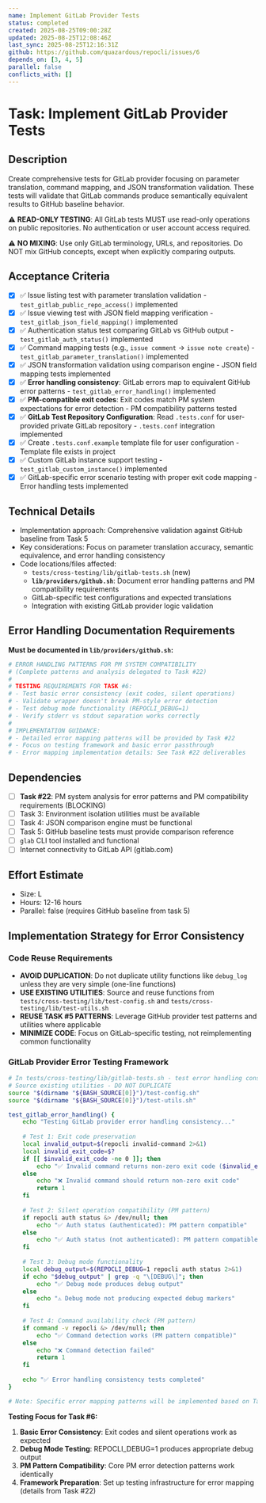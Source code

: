 ```yaml
---
name: Implement GitLab Provider Tests
status: completed
created: 2025-08-25T09:00:28Z
updated: 2025-08-25T12:08:46Z
last_sync: 2025-08-25T12:16:31Z
github: https://github.com/quazardous/repocli/issues/6
depends_on: [3, 4, 5]
parallel: false
conflicts_with: []
---
```


# Task: Implement GitLab Provider Tests

## Description
Create comprehensive tests for GitLab provider focusing on parameter translation, command mapping, and JSON transformation validation. These tests will validate that GitLab commands produce semantically equivalent results to GitHub baseline behavior.

⚠️ **READ-ONLY TESTING**: All GitLab tests MUST use read-only operations on public repositories. No authentication or user account access required.

⚠️ **NO MIXING**: Use only GitLab terminology, URLs, and repositories. Do NOT mix GitHub concepts, except when explicitly comparing outputs.

## Acceptance Criteria
- [x] ✅ Issue listing test with parameter translation validation - `test_gitlab_public_repo_access()` implemented
- [x] ✅ Issue viewing test with JSON field mapping verification - `test_gitlab_json_field_mapping()` implemented
- [x] ✅ Authentication status test comparing GitLab vs GitHub output - `test_gitlab_auth_status()` implemented
- [x] ✅ Command mapping tests (e.g., `issue comment` → `issue note create`) - `test_gitlab_parameter_translation()` implemented
- [x] ✅ JSON transformation validation using comparison engine - JSON field mapping tests implemented
- [x] ✅ **Error handling consistency**: GitLab errors map to equivalent GitHub error patterns - `test_gitlab_error_handling()` implemented
- [x] ✅ **PM-compatible exit codes**: Exit codes match PM system expectations for error detection - PM compatibility patterns tested
- [x] ✅ **GitLab Test Repository Configuration**: Read `.tests.conf` for user-provided private GitLab repository - `.tests.conf` integration implemented
- [x] ✅ Create `.tests.conf.example` template file for user configuration - Template file exists in project
- [x] ✅ Custom GitLab instance support testing - `test_gitlab_custom_instance()` implemented
- [x] ✅ GitLab-specific error scenario testing with proper exit code mapping - Error handling tests implemented

## Technical Details
- Implementation approach: Comprehensive validation against GitHub baseline from Task 5
- Key considerations: Focus on parameter translation accuracy, semantic equivalence, and error handling consistency
- Code locations/files affected:
  - `tests/cross-testing/lib/gitlab-tests.sh` (new)
  - **`lib/providers/github.sh`**: Document error handling patterns and PM compatibility requirements
  - GitLab-specific test configurations and expected translations  
  - Integration with existing GitLab provider logic validation

## Error Handling Documentation Requirements

**Must be documented in `lib/providers/github.sh`:**

```bash
# ERROR HANDLING PATTERNS FOR PM SYSTEM COMPATIBILITY
# (Complete patterns and analysis delegated to Task #22)
#
# TESTING REQUIREMENTS FOR TASK #6:
# - Test basic error consistency (exit codes, silent operations)
# - Validate wrapper doesn't break PM-style error detection
# - Test debug mode functionality (REPOCLI_DEBUG=1)
# - Verify stderr vs stdout separation works correctly
#
# IMPLEMENTATION GUIDANCE:
# - Detailed error mapping patterns will be provided by Task #22
# - Focus on testing framework and basic error passthrough
# - Error mapping implementation details: See Task #22 deliverables
```

## Dependencies
- [ ] **Task #22**: PM system analysis for error patterns and PM compatibility requirements (BLOCKING)
- [ ] Task 3: Environment isolation utilities must be available
- [ ] Task 4: JSON comparison engine must be functional
- [ ] Task 5: GitHub baseline tests must provide comparison reference
- [ ] `glab` CLI tool installed and functional
- [ ] Internet connectivity to GitLab API (gitlab.com)

## Effort Estimate
- Size: L
- Hours: 12-16 hours
- Parallel: false (requires GitHub baseline from task 5)

## Implementation Strategy for Error Consistency

### Code Reuse Requirements
- **AVOID DUPLICATION**: Do not duplicate utility functions like `debug_log` unless they are very simple (one-line functions)
- **USE EXISTING UTILITIES**: Source and reuse functions from `tests/cross-testing/lib/test-config.sh` and `tests/cross-testing/lib/test-utils.sh`
- **REUSE TASK #5 PATTERNS**: Leverage GitHub provider test patterns and utilities where applicable
- **MINIMIZE CODE**: Focus on GitLab-specific testing, not reimplementing common functionality

### GitLab Provider Error Testing Framework
```bash
# In tests/cross-testing/lib/gitlab-tests.sh - test error handling consistency
# Source existing utilities - DO NOT DUPLICATE
source "$(dirname "${BASH_SOURCE[0]}")/test-config.sh"
source "$(dirname "${BASH_SOURCE[0]}")/test-utils.sh"

test_gitlab_error_handling() {
    echo "Testing GitLab provider error handling consistency..."
    
    # Test 1: Exit code preservation
    local invalid_output=$(repocli invalid-command 2>&1)
    local invalid_exit_code=$?
    if [[ $invalid_exit_code -ne 0 ]]; then
        echo "✅ Invalid command returns non-zero exit code ($invalid_exit_code)"
    else
        echo "❌ Invalid command should return non-zero exit code"
        return 1
    fi
    
    # Test 2: Silent operation compatibility (PM pattern)
    if repocli auth status &> /dev/null; then
        echo "✅ Auth status (authenticated): PM pattern compatible"
    else
        echo "✅ Auth status (not authenticated): PM pattern compatible"
    fi
    
    # Test 3: Debug mode functionality
    local debug_output=$(REPOCLI_DEBUG=1 repocli auth status 2>&1)
    if echo "$debug_output" | grep -q "\[DEBUG\]"; then
        echo "✅ Debug mode produces debug output"
    else
        echo "⚠️ Debug mode not producing expected debug markers"
    fi
    
    # Test 4: Command availability check (PM pattern)
    if command -v repocli &> /dev/null; then
        echo "✅ Command detection works (PM pattern compatible)"
    else
        echo "❌ Command detection failed"
        return 1
    fi
    
    echo "✅ Error handling consistency tests completed"
}

# Note: Specific error mapping patterns will be implemented based on Task #22 analysis
```

**Testing Focus for Task #6:**
1. **Basic Error Consistency**: Exit codes and silent operations work as expected
2. **Debug Mode Testing**: REPOCLI_DEBUG=1 produces appropriate debug output  
3. **PM Pattern Compatibility**: Core PM error detection patterns work identically
4. **Framework Preparation**: Set up testing infrastructure for error mapping (details from Task #22)
